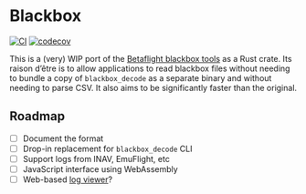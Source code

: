 # Blackbox

[![CI](https://github.com/wetheredge/blackbox/actions/workflows/ci.yaml/badge.svg)](https://github.com/wetheredge/blackbox/actions/workflows/ci.yaml)
[![codecov](https://codecov.io/gh/wetheredge/blackbox/branch/main/graph/badge.svg?token=A89G71SJSD)](https://codecov.io/gh/wetheredge/blackbox)

This is a (very) WIP port of the [Betaflight blackbox tools][tools] as a Rust
crate. Its raison d’être is to allow applications to read blackbox files without
needing to bundle a copy of `blackbox_decode` as a separate binary and without
needing to parse CSV. It also aims to be significantly faster than the original.

## Roadmap

- [ ] Document the format
- [ ] Drop-in replacement for `blackbox_decode` CLI
- [ ] Support logs from INAV, EmuFlight, etc
- [ ] JavaScript interface using WebAssembly
- [ ] Web-based [log viewer][viewer]?

[tools]: https://github.com/betaflight/blackbox-tools
[viewer]: https://github.com/betaflight/blackbox-log-viewer
